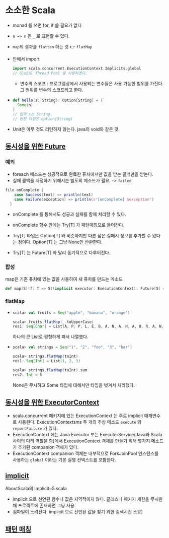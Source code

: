 # 소소한 Scala

* monad 를 쓰면 for, if 쓸 필요가 없다

* `n => n` 은 `_` 로 표현할 수 있다.

* `map`의 결과를 `flatten` 하는 것 👉 `flatMap`

* 안에서 import

  ```scala
  import scala.concurrent.ExecutionContext.Implicits.global
  // Global Thread Pool 을 사용하겠다.
  ```

  * 변수의 스코프 : 프로그램상에서 사용되는 변수들은 사용 가능한 범위를 가진다. 그 범위를 변수의 스코프라고 한다.

* ```scala
  def hello(s: String): Option[String] = {
    Some(n)
  }
  // 입력 s는 String
  // 반환 타입은 option[String]
  ```

* Unit은 아무 것도 리턴하지 않는다. java의 void와 같은 것.



## [동시성을 위한 Future](https://hamait.tistory.com/763)

### 예외

* foreach 메소드는 성공적으로 완료한 퓨처에서만 값을 받는 콜백만을 받는다. 
* 실패 콜백을 지정하기 위해서는 별도의 메소드가 필요. -> `failed`

```scala
file onComplete {
    case Success(text) => println(text)
    case Failure(exception) => println(s"[onComplete] $exception")
  }
```

* onComplete 를 통해서도 성공과 실패를 함께 처리할 수 있다.
* onComplete 함수 안에는 Try[T] 가 패턴매칭으로 들어간다.

* Try[T] 타입은 Option[T] 와 비슷하지만 다른 점은 실패시 정보를 추가할 수 있다는 점이다. Option[T] 는 그냥 None만 반환한다.
* Try[T] 는 Future[T] 와 달리 동기적으로 다루어진다.

### 합성

map은 기존 퓨처에 있는 값을 사용하여 새 퓨처를 만드는 메소드

```scala
def map[S](f: T => S)(implicit executor: ExecutionContext): Future[S] = transform(_ map f)
```



### flatMap

* ```scala
  scala> val fruits = Seq("apple", "banana", "orange")
  
  scala> fruits.flatMap(_.toUpperCase)
  res1: Seq[Char] = List(A, P, P, L, E, B, A, N, A, N, A, O, R, A, N, G, E)
  ```

  하나의 큰 List로 평형하게 펴서 나열했다.

  

* ```scala
  scala> val strings = Seq("1", "2", "foo", "3", "bar")
  
  scala> strings.flatMap(toInt)
  res1: Seq[Int] = List(1, 2, 3)
  
  scala> strings.flatMap(toInt).sum
  res2: Int = 6
  ```

  None은 무시하고 Some 타입에 대해서만 타입을 벗겨서 처리했다.



## [동시성을 위한 ExecutorContext](https://hamait.tistory.com/768)

* scala.concurrent 패키지에 있는 ExecutionContext 는 주로 implicit 매개변수로 사용된다. ExecutionContextsms 두 개의 추상 메소드 `execute`	와 `reportFailure` 	가 있다. 
* ExecutionContext 에는 Java Executor 또는 ExecutorService(Java와 Scala 사이의 다리 역할을 함)에서 ExecutionContext 객체를 만들기 위해 몇가지 메소드가 추가된 companion 객체가 있다.
* ExecutionContext companion 객체는 내부적으로 ForkJoinPool 인스턴스를 사용하는 `global` 이라는 기본 실행 컨텍스트를 포함한다.



## [implicit](https://partnerjun.tistory.com/21)

AboutScala의 Implicit~5.scala

* implicit 으로 선언된 함수나 값은 지역적이지 않다.
  클래스나 패키지 제한을 무시한채 프로젝트에 존재하면 그냥 사용
* 컴파일이 느려진다.
  implicit 으로 선언된 값을 찾기 위한 검색시간 소요)



## [패턴 매칭](https://brocess.tistory.com/254)

